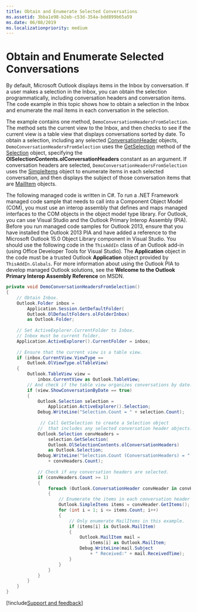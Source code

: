 ```yaml
---
title: Obtain and Enumerate Selected Conversations
ms.assetid: 3bba1e98-b2eb-c53d-354a-bdd899b65a59
ms.date: 06/08/2019
ms.localizationpriority: medium
---
```



# Obtain and Enumerate Selected Conversations

By default, Microsoft Outlook displays items in the Inbox by conversation. If a user makes a selection in the Inbox, you can obtain the selection programmatically, including conversation headers and conversation items. The code example in this topic shows how to obtain a selection in the Inbox and enumerate the mail items in each conversation in the selection.

The example contains one method, `DemoConversationHeadersFromSelection`. The method sets the current view to the Inbox, and then checks to see if the current view is a table view that displays conversations sorted by date. To obtain a selection, including any selected [ConversationHeader](../../../api/Outlook.ConversationHeader.md) objects, `DemoConversationHeadersFromSelection` uses the [GetSelection](../../../api/Outlook.Selection.GetSelection.md) method of the [Selection](../../../api/Outlook.Selection.md) object, specifying the **OlSelectionContents.olConversationHeaders** constant as an argument. If conversation headers are selected, `DemoConversationHeadersFromSelection` uses the [SimpleItems](../../../api/Outlook.SimpleItems.md) object to enumerate items in each selected conversation, and then displays the subject of those conversation items that are [MailItem](../../../api/Outlook.MailItem.md) objects.

The following managed code is written in C#. To run a .NET Framework managed code sample that needs to call into a Component Object Model (COM), you must use an interop assembly that defines and maps managed interfaces to the COM objects in the object model type library. For Outlook, you can use Visual Studio and the Outlook Primary Interop Assembly (PIA). Before you run managed code samples for Outlook 2013, ensure that you have installed the Outlook 2013 PIA and have added a reference to the Microsoft Outlook 15.0 Object Library component in Visual Studio. You should use the following code in the `ThisAddIn` class of an Outlook add-in (using Office Developer Tools for Visual Studio). The **Application** object in the code must be a trusted Outlook **Application** object provided by `ThisAddIn.Globals`. For more information about using the Outlook PIA to develop managed Outlook solutions, see the **Welcome to the Outlook Primary Interop Assembly Reference** on MSDN.

```cs
private void DemoConversationHeadersFromSelection() 
{ 
    // Obtain Inbox. 
    Outlook.Folder inbox = 
        Application.Session.GetDefaultFolder( 
        Outlook.OlDefaultFolders.olFolderInbox) 
        as Outlook.Folder; 
 
    // Set ActiveExplorer.CurrentFolder to Inbox. 
    // Inbox must be current folder. 
    Application.ActiveExplorer().CurrentFolder = inbox; 
 
    // Ensure that the current view is a table view. 
    if (inbox.CurrentView.ViewType == 
        Outlook.OlViewType.olTableView) 
    { 
        Outlook.TableView view = 
            inbox.CurrentView as Outlook.TableView; 
        // And check if the table view organizes conversations by date. 
        if (view.ShowConversationByDate == true) 
        { 
            Outlook.Selection selection = 
                Application.ActiveExplorer().Selection; 
            Debug.WriteLine("Selection.Count = " + selection.Count); 
             
             // Call GetSelection to create a Selection object 
            //  that includes any selected conversation header objects. 
            Outlook.Selection convHeaders = 
                selection.GetSelection( 
                Outlook.OlSelectionContents.olConversationHeaders) 
                as Outlook.Selection; 
            Debug.WriteLine("Selection.Count (ConversationHeaders) = "  
                + convHeaders.Count); 
 
            // Check if any conversation headers are selected. 
            if (convHeaders.Count >= 1) 
            { 
                foreach (Outlook.ConversationHeader convHeader in convHeaders) 
                { 
                    // Enumerate the items in each conversation header object. 
                    Outlook.SimpleItems items = convHeader.GetItems(); 
                    for (int i = 1; i <= items.Count; i++) 
                    { 
                        // Only enumerate MailItems in this example. 
                        if (items[i] is Outlook.MailItem) 
                        { 
                            Outlook.MailItem mail =  
                                items[i] as Outlook.MailItem; 
                            Debug.WriteLine(mail.Subject  
                                + " Received:" + mail.ReceivedTime); 
                        } 
                    } 
                } 
            } 
        } 
    } 
} 

```

[!include[Support and feedback](~/includes/feedback-boilerplate.md)]